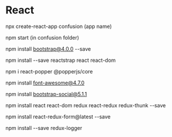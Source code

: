 # React

npx create-react-app confusion (app name)

npm start (in confusion folder)


npm install bootstrap@4.0.0 --save

npm install --save reactstrap react react-dom

npm i react-popper @popperjs/core

npm install font-awesome@4.7.0

npm install bootstrap-social@5.1.1

npm install react react-dom redux react-redux redux-thunk --save

npm install react-redux-form@latest --save

npm install --save redux-logger
